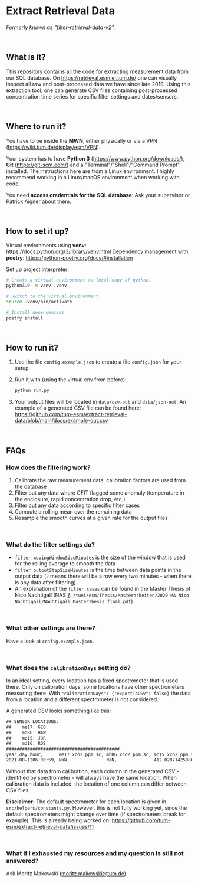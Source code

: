 # Extract Retrieval Data

_Formerly known as "filter-retrieval-data-v2"._

<br/>

## What is it?

This repository contains all the code for extracting measurement data from our SQL database. On https://retrieval.esm.ei.tum.de/ one can visually inspect all raw and post-processed data we have since late 2019. Using this extraction tool, one can generate CSV files containing post-processed concentration time series for specific filter settings and dates/sensors.

<br/>

## Where to run it?

You have to be inside the **MWN**, either physically or via a VPN (https://wiki.tum.de/display/esm/VPN).

Your system has to have **Python 3** (https://www.python.org/downloads/), **Git** (https://git-scm.com/) and a "Terminal"/"Shell"/"Command Prompt" installed. The instructions here are from a Linux environment. I highly recommend working in a Linux/macOS environment when working with code.

You need **access credentials for the SQL database**: Ask your supervisor or Patrick Aigner about them.

<br/>

## How to set it up?

Virtual environments using **venv**: https://docs.python.org/3/library/venv.html
Dependency management with **poetry**: https://python-poetry.org/docs/#installation

Set up project interpreter:

```bash
# Create a virtual environment (a local copy of python)
python3.9 -m venv .venv

# Switch to the virtual environment
source .venv/bin/activate

# Install dependencies
poetry install
```

<br/>

## How to run it?

1. Use the file `config.example.json` to create a file `config.json` for your setup

2. Run it with (using the virtual env from before):

    ```bash
    python run.py
    ```

3. Your output files will be located in `data/csv-out` and `data/json-out`. An example of a generated CSV file can be found here: https://github.com/tum-esm/extract-retrieval-data/blob/main/docs/example-out.csv

<br/>

## FAQs

### How does the filtering work?

1. Calibrate the raw measurement data, calibration factors are used from the database
2. Filter out any data where GFIT flagged some anomaly (temperature in the enclosure, rapid concentration drop, etc.)
3. Filter out any data according to specific filter cases
4. Compute a rolling mean over the remaining data
5. Resample the smooth curves at a given rate for the output files

<br/>

### What do the filter settings do?

-   `filter.movingWindowSizeMinutes` is the size of the window that is used for the rolling average to smooth the data
-   `filter.outputStepSizeMinutes` is the time between data points in the output data (`2` means there will be a row every two minutes - when there is any data after filtering).
-   An explanation of the `filter.cases` can be found in the Master Thesis of Nico Nachtigall (NAS [?](https://wiki.tum.de/display/esm/NAS): `/tuei/esm/Thesis/Masterarbeiten/2020 MA Nico Nachtigall/Nachtigall_MasterThesis_final.pdf`)

<br/>

### What other settings are there?

Have a look at `config.example.json`.

<br/>

### What does the `calibrationDays` setting do?

In an ideal setting, every location has a fixed spectrometer that is used there. Only on calibration days, some locations have other spectrometers measuring there. With `"calibrationDays": {"exportToCSV": false}` the data from a location and a different spectrometer is not considered.

A generated CSV looks something like this:

```txt
## SENSOR LOCATIONS:
##    me17: GEO
##    mb86: HAW
##    mc15: JOR
##    md16: ROS
###########################################
year_day_hour,      me17_xco2_ppm_sc, mb86_xco2_ppm_sc, mc15_xco2_ppm_sc,   md16_xco2_ppm_sc
2021-08-1206:00:59, NaN,              NaN,              412.02071425886874, NaN
```

Without that data from calibration, each column in the generated CSV - identified by spectrometer - will always have the same location. When calibration data is included, the location of one column can differ between CSV files.

**Disclaimer:** The default spectrometer for each location is given in `src/helpers/constants.py`. However, this is not fully working yet, since the default spectrometers might change over time (if spectrometers break for example). This is already being worked on: https://github.com/tum-esm/extract-retrieval-data/issues/11

<br/>

### What if I exhausted my resources and my question is still not answered?

Ask Moritz Makowski (moritz.makowski@tum.de).
